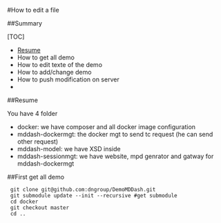 #How to edit a file


##Summary

[TOC]

 - [Resume](#Resume)
 - How to get all demo
 - How to edit texte of the demo
 - How to add/change demo
 - How to push modification on server
 -  


##Resume

You have 4 folder

 - docker: we have composer and all docker image configuration
 - mddash-dockermgt: the docker mgt to send tc request (he can send other request)
 - mddash-model: we have XSD inside
 - mddash-sessionmgt: we have website, mpd genrator and gatway for mddash-dockermgt

##First get all demo

     git clone git@github.com:dngroup/DemoMDDash.git
     git submodule update --init --recursive #get submodule
     cd docker
     git checkout master
     cd ..

